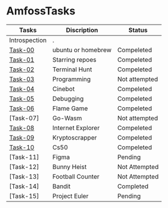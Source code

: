 # AmfossTasks
| Tasks         | Discription                 | Status        |
| ------------- | ----------------------      |------------------|
|Introspection|.                              |                 |
| [Task-00](https://github.com/kirtisikka1211/amfoss-tasks/tree/main/task-00)  | ubuntu or homebrew |Compeleted|
| [Task-01](https://github.com/kirtisikka1211/amfoss-tasks/tree/main/task-01)       | Starring repoes     |Compeleted|
| [Task-02](https://github.com/kirtisikka1211/amfoss-tasks/tree/main/task-02)       | Terminal Hunt      |Compeleted|
| [Task-03](https://github.com/kirtisikka1211/amfoss-tasks/tree/main/task-03)       | Programming        |Not attempted|
| [Task-04](https://github.com/kirtisikka1211/amfoss-tasks/tree/main/task-04)       | Cinebot            |Compeleted|
| [Task-05](https://github.com/kirtisikka1211/amfoss-tasks/tree/main/task-05)       | Debugging          |Compeleted|
| [Task-06](https://github.com/kirtisikka1211/amfoss-tasks/tree/main/task-06)       | Flame Game         |Compeleted|
| [Task-07]      | Go-Wasm            |Not attempted|
| [Task-08](https://github.com/kirtisikka1211/amfoss-tasks/tree/main/task-08)        | Internet Explorer |Compeleted|
| [Task-09](https://github.com/kirtisikka1211/amfoss-tasks/tree/main/task-09)      | Kryptoscrapper    |Compeleted|
|[Task-10](https://github.com/kirtisikka1211/amfoss-tasks/tree/main/task-10)        | Cs50              |Compeleted|
| [Task-11]       | Figma           |Pending|
 | [Task-12]       | Bunny Heist          |Not Attempted|
| [Task-13]       | Football Counter           |Not Attempted|
| [Task-14]       | Bandit            |Completed|
| [Task-15]       | Project Euler          |Pending|





